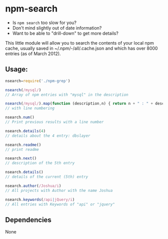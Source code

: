 # npm-search

 * Is `npm search` too slow for you? 
 * Don't mind slightly out of date information?
 * Want to be able to "drill-down" to get more details?

This little module will allow you to search the contents of your
local npm cache, usually saved in ~/.npm/-/all/.cache.json 
and which has over 8000 entries (as of March 2012).

## Usage:

```javascript
nsearch=require('./npm-grep')

nsearch(/mysql/)
// Array of npm entries with "mysql" in the description

nsearch(/mysql/).map(function (description,n) { return n + " : " + description })
// with line numbering

nsearch.num()
// Print previous results with a line number

nsearch.details(4)
// details about the 4 entry: dbslayer

nsearch.readme()
// print readme

nsearch.next()
// description of the 5th entry

nsearch.details()
// details of the current (5th) entry

nsearch.author(/Joshua/i)
// All projects with Author with the name Joshua

nsearch.keywords(/api|jQuery/i)
// All entries with Keywords of "api" or "jquery"


```

## Dependencies 

None
